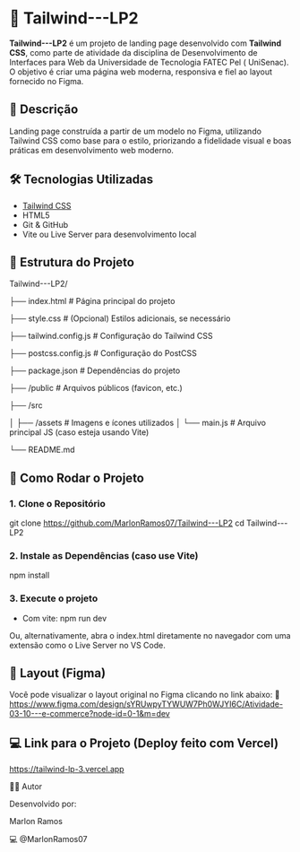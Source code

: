 # 🚀 Tailwind---LP2

**Tailwind---LP2** é um projeto de landing page desenvolvido com **Tailwind CSS**, como parte de atividade da disciplina de Desenvolvimento de Interfaces para Web da Universidade de Tecnologia FATEC Pel ( UniSenac). O objetivo é criar uma página web moderna, responsiva e fiel ao layout fornecido no Figma.



## 📌 Descrição

Landing page construída a partir de um modelo no Figma, utilizando Tailwind CSS como base para o estilo, priorizando a fidelidade visual e boas práticas em desenvolvimento web moderno.



## 🛠️ Tecnologias Utilizadas

- [Tailwind CSS](https://tailwindcss.com/)
- HTML5
- Git & GitHub
- Vite ou Live Server para desenvolvimento local



## 📁 Estrutura do Projeto

Tailwind---LP2/

├── index.html # Página principal do projeto

├── style.css # (Opcional) Estilos adicionais, se necessário

├── tailwind.config.js # Configuração do Tailwind CSS

├── postcss.config.js # Configuração do PostCSS

├── package.json # Dependências do projeto

├── /public # Arquivos públicos (favicon, etc.)

├── /src


│ ├── /assets # Imagens e ícones utilizados
│ └── main.js # Arquivo principal JS (caso esteja usando Vite)


└── README.md

## 🔧 Como Rodar o Projeto

### 1. Clone o Repositório

git clone https://github.com/MarlonRamos07/Tailwind---LP2
cd Tailwind---LP2

### 2. Instale as Dependências (caso use Vite)

npm install

### 3. Execute o projeto
  - Com vite: npm run dev

Ou, alternativamente, abra o index.html diretamente no navegador com uma extensão como o Live Server no VS Code.

## 🎨 Layout (Figma)

Você pode visualizar o layout original no Figma clicando no link abaixo:
📎 https://www.figma.com/design/sYRUwpyTYWUW7Ph0WJYI6C/Atividade-03-10---e-commerce?node-id=0-1&m=dev

## 💻 Link para o Projeto (Deploy feito com Vercel)

https://tailwind-lp-3.vercel.app



👨‍🎓 Autor

Desenvolvido por:

Marlon Ramos

💻 @MarlonRamos07







